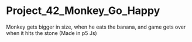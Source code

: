 # Project_42_Monkey_Go_Happy
Monkey gets bigger in size, when he eats the banana, and game gets over when it hits the stone (Made in p5 Js)
